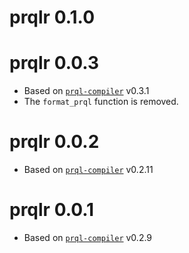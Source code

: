 # prqlr 0.1.0

# prqlr 0.0.3

- Based on [`prql-compiler`](https://crates.io/crates/prql-compiler) v0.3.1
- The `format_prql` function is removed.

# prqlr 0.0.2

- Based on [`prql-compiler`](https://crates.io/crates/prql-compiler) v0.2.11

# prqlr 0.0.1

- Based on [`prql-compiler`](https://crates.io/crates/prql-compiler) v0.2.9
